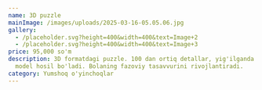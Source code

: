```yaml
---
name: 3D puzzle
mainImage: /images/uploads/2025-03-16-05.05.06.jpg
gallery:
  - /placeholder.svg?height=400&width=400&text=Image+2
  - /placeholder.svg?height=400&width=400&text=Image+3
price: 95,000 so'm
description: 3D formatdagi puzzle. 100 dan ortiq detallar, yig'ilganda chiroyli
  model hosil bo'ladi. Bolaning fazoviy tasavvurini rivojlantiradi.
category: Yumshoq o'yinchoqlar
---
```


